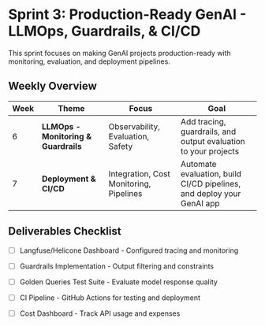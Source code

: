 # Sprint 3: Production-Ready GenAI - LLMOps, Guardrails, & CI/CD

This sprint focuses on making GenAI projects production-ready with monitoring, evaluation, and deployment pipelines.

## Weekly Overview

| Week | Theme | Focus | Goal |
| --- | --- | --- | --- |
| 6 | **LLMOps - Monitoring & Guardrails** | Observability, Evaluation, Safety | Add tracing, guardrails, and output evaluation to your projects |
| 7 | **Deployment & CI/CD** | Integration, Cost Monitoring, Pipelines | Automate evaluation, build CI/CD pipelines, and deploy your GenAI app |

## Deliverables Checklist

- [ ] Langfuse/Helicone Dashboard - Configured tracing and monitoring
- [ ] Guardrails Implementation - Output filtering and constraints
- [ ] Golden Queries Test Suite - Evaluate model response quality
- [ ] CI Pipeline - GitHub Actions for testing and deployment
- [ ] Cost Dashboard - Track API usage and expenses

